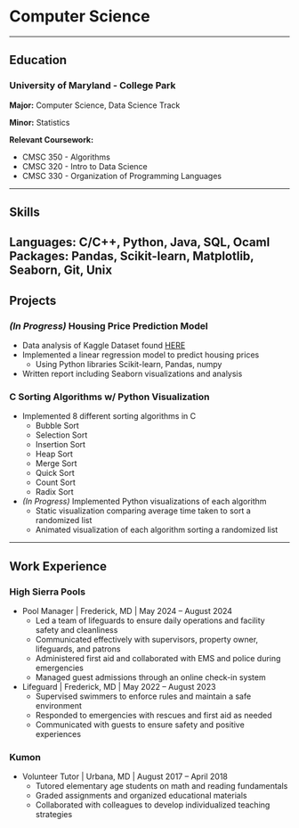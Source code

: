 # Computer Science
---

## Education
### University of Maryland - College Park

**Major:** Computer Science, Data Science Track

**Minor:** Statistics

**Relevant Coursework:**
+ CMSC 350 - Algorithms
+ CMSC 320 - Intro to Data Science
+ CMSC 330 - Organization of Programming Languages
---
## Skills

Languages: C/C++, Python, Java, SQL, Ocaml
Packages: Pandas, Scikit-learn, Matplotlib, Seaborn, Git, Unix
---
## Projects

### *(In Progress)* Housing Price Prediction Model
+ Data analysis of Kaggle Dataset found [HERE](https://www.kaggle.com/datasets/zafarali27/house-price-prediction-dataset)
+ Implemented a linear regression model to predict housing prices
  - Using Python libraries Scikit-learn, Pandas, numpy
+ Written report including Seaborn visualizations and analysis


### C Sorting Algorithms w/ Python Visualization
+ Implemented 8 different sorting algorithms in C
  - Bubble Sort
  - Selection Sort
  - Insertion Sort
  - Heap Sort
  - Merge Sort
  - Quick Sort
  - Count Sort
  - Radix Sort
+ *(In Progress)* Implemented Python visualizations of each algorithm
  - Static visualization comparing average time taken to sort a randomized list
  - Animated visualization of each algorithm sorting a randomized list
---
## Work Experience
### High Sierra Pools
+ Pool Manager  |  Frederick, MD  |  May 2024 – August 2024								                                
  - Led a team of lifeguards to ensure daily operations and facility safety and cleanliness
  - Communicated effectively with supervisors, property owner, lifeguards, and patrons
  - Administered first aid and collaborated with EMS and police during emergencies
  - Managed guest admissions through an online check-in system
+ Lifeguard  |  Frederick, MD  |  May 2022 – August 2023
  - Supervised swimmers to enforce rules and maintain a safe environment
  - Responded to emergencies with rescues and first aid as needed
  - Communicated with guests to ensure safety and positive experiences
    
### Kumon
+ Volunteer Tutor  |  Urbana, MD  |  August 2017 – April 2018							                               
  - Tutored elementary age students on math and reading fundamentals
  - Graded assignments and organized educational materials
  - Collaborated with colleagues to develop individualized teaching strategies
